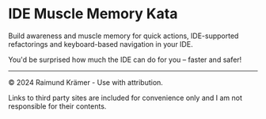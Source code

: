 # IDE Muscle Memory Kata

Build awareness and muscle memory for quick actions, IDE-supported refactorings and keyboard-based navigation in your IDE.

You'd be surprised how much the IDE can do for you – faster and safer!

___

© 2024 Raimund Krämer - Use with attribution.

Links to third party sites are included for convenience only and I am not responsible for their contents.
